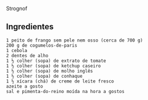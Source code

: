 Strognof

## Ingredientes

    1 peito de frango sem pele nem osso (cerca de 700 g)
    200 g de cogumelos-de-paris
    1 cebola
    2 dentes de alho
    1 ½ colher (sopa) de extrato de tomate
    1 ½ colher (sopa) de ketchup caseiro
    1 ½ colher (sopa) de molho inglês
    1 ½ colher (sopa) de conhaque
    1 ½ xícara (chá) de creme de leite fresco
    azeite a gosto
    sal e pimenta-do-reino moída na hora a gostos


